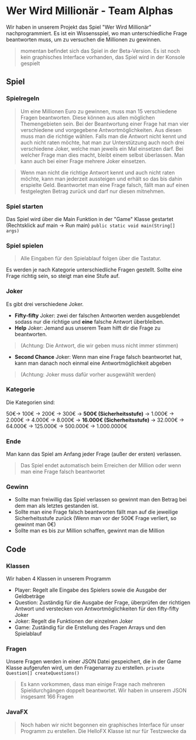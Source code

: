 # Wer Wird Millionär - Team Alphas
Wir haben in unserem Projekt das Spiel "Wer Wird Millionär" nachprogrammiert.
Es ist ein Wissensspiel, wo man unterschiedliche Frage beantworten muss, um zu versuchen die Millionen zu gewinnen.
> momentan befindet sich das Spiel in der Beta-Version.
> Es ist noch kein graphisches Interface vorhanden, das Spiel wird in der Konsole gespielt

## Spiel
### Spielregeln
> Um eine Millionen Euro zu gewinnen, muss man 15 verschiedene Fragen beantworten. Diese können aus allen möglichen Themengebieten sein. Bei der Beantwortung einer Frage hat man vier verschiedene und vorgegebene Antwortmöglichkeiten. Aus diesen muss man die richtige wählen. Falls man die Antwort nicht kennt und auch nicht raten möchte, hat man zur Unterstützung auch noch drei verschiedene Joker, welche man jeweils ein Mal einsetzen darf. Bei welcher Frage man dies macht, bleibt einem selbst überlassen. Man kann auch bei einer Frage mehrere Joker einsetzen.

> Wenn man nicht die richtige Antwort kennt und auch nicht raten möchte, kann man jederzeit aussteigen und erhält so das bis dahin erspielte Geld. Beantwortet man eine Frage falsch, fällt man auf einen festgelegten Betrag zurück und darf nur diesen mitnehmen.
### Spiel starten
Das Spiel wird über die Main Funktion in der "Game" Klasse gestartet (Rechtsklick auf main -> Run main)
`public static void main(String[] args)`

### Spiel spielen
> Alle Eingaben für den Spielablauf folgen über die Tastatur.

Es werden je nach Kategorie unterschiedliche Fragen gestellt.
Sollte eine Frage richtig sein, so steigt man eine Stufe auf.

### Joker
Es gibt drei verschiedene Joker.
- **Fifty-fifty** Joker: zwei der falschen Antworten werden ausgeblendet sodass nur die richtige und **eine** falsche Antwort überbleiben.
- **Help** Joker: Jemand aus unserem Team hilft dir die Frage zu beantworten. 
> (Achtung: Die Antwort, die wir geben muss nicht immer stimmen)
- **Second Chance** Joker: Wenn man eine Frage falsch beantwortet hat, kann man danach noch einmal eine Antwortmöglichkeit abgeben
> (Achtung: Joker muss dafür vorher ausgewählt werden)

### Kategorie
Die Kategorien sind:

50€-> 100€ -> 200€ -> 300€ -> **500€ (Sicherheitsstufe)** -> 1.000€ -> 2.000€ -> 4.000€ -> 8.000€ -> **16.000€ (Sicherheitsstufe)** -> 32.000€ -> 64.000€ -> 125.000€ -> 500.000€ -> 1.000.0000€

### Ende
Man kann das Spiel am Anfang jeder Frage (außer der ersten) verlassen.
> Das Spiel endet automatisch beim Erreichen der Million oder wenn man eine Frage falsch beantwortet

### Gewinn
- Sollte man freiwillig das Spiel verlassen so gewinnt man den Betrag bei dem man als letztes gestanden ist.
- Sollte man eine Frage falsch beantworten fällt man auf die jeweilige Sicherheitsstufe zurück (Wenn man vor der 500€ Frage verliert, so gewinnt man 0€)
- Sollte man es bis zur Million schaffen, gewinnt man die Million

## Code
### Klassen
Wir haben 4 Klassen in unserem Programm
- Player: Regelt alle Eingabe des Spielers sowie die Ausgabe der Geldbeträge
- Question: Zuständig für die Ausgabe der Frage, überprüfen der richtigen Antwort und verstecken von Antwortmöglichkeiten für den fifty-fifty Joker
- Joker: Regelt die Funktionen der einzelnen Joker
- Game: Zuständig für die Erstellung des Fragen Arrays und den Spielablauf

### Fragen
Unsere Fragen werden in einer JSON Datei gespeichert, die in der Game Klasse aufgerufen wird, um den Fragenarray zu erstellen. `private Question[] createQuestions()`
> Es kann vorkommen, dass man einige Frage nach mehreren Spieldurchgängen doppelt beantwortet. Wir haben in unserem JSON insgesamt 166 Fragen

### JavaFX
> Noch haben wir nicht begonnen ein graphisches Interface für unser Programm zu erstellen. Die HelloFX Klasse ist nur für Testzwecke da
